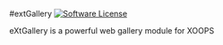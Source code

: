 #extGallery
[![Software License](https://img.shields.io/badge/license-GPL-brightgreen.svg?style=flat)](LICENSE) 

eXtGallery is a powerful web gallery module for XOOPS
